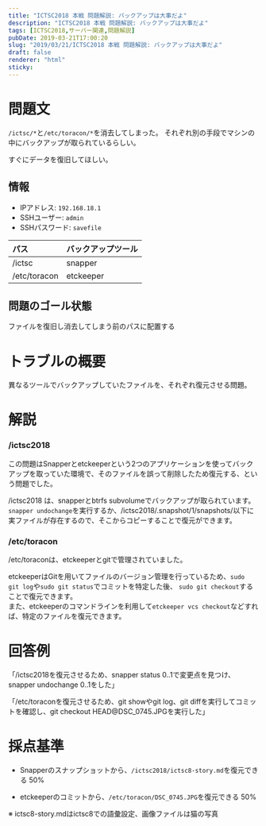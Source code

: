 ```yaml
---
title: "ICTSC2018 本戦 問題解説: バックアップは大事だよ"
description: "ICTSC2018 本戦 問題解説: バックアップは大事だよ"
tags: [ICTSC2018,サーバー関連,問題解説]
pubDate: 2019-03-21T17:00:20
slug: "2019/03/21/ICTSC2018 本戦 問題解説: バックアップは大事だよ"
draft: false
renderer: "html"
sticky: 
---
```


<h1>問題文</h1>
<p><code>/ictsc/*</code>と<code>/etc/toracon/*</code>を消去してしまった。 それぞれ別の手段でマシンの中にバックアップが取られているらしい。</p>
<p>すぐにデータを復旧してほしい。</p>
<h2>情報</h2>
<ul>
<li>IPアドレス: <code>192.168.18.1</code></li>
<li>SSHユーザー: <code>admin</code></li>
<li>SSHパスワード: <code>savefile</code></li>
</ul>
<table>
<thead>
<tr>
<th align="left">パス</th>
<th align="left">バックアップツール</th>
</tr>
</thead>
<tbody>
<tr>
<td align="left">/ictsc</td>
<td align="left">snapper</td>
</tr>
<tr>
<td align="left">/etc/toracon</td>
<td align="left">etckeeper</td>
</tr>
</tbody>
</table>
<h2>問題のゴール状態</h2>
<p>ファイルを復旧し消去してしまう前のパスに配置する</p>
<h1>トラブルの概要</h1>
<p>異なるツールでバックアップしていたファイルを、それぞれ復元させる問題。</p>
<h1>解説</h1>
<h3>/ictsc2018  <i></i></h3>
<p>この問題はSnapperとetckeeperという2つのアプリケーションを使ってバックアップを取っていた環境で、そのファイルを誤って削除したため復元する、という問題でした。</p>
<p>/ictsc2018 は、snapperとbtrfs subvolumeでバックアップが取られています。 <code>snapper undochange</code>を実行するか、/ictsc2018/.snapshot/1/snapshots/以下に実ファイルが存在するので、そこからコピーすることで復元ができます。</p>
<h3>/etc/toracon</h3>
<p class="code-line">/etc/toraconは、etckeeperとgitで管理されていました。</p>
<p>etckeeperはGitを用いてファイルのバージョン管理を行っているため、<code>sudo git log</code>や<code>sudo git status</code>でコミットを特定した後、 <code>sudo git checkout</code>することで復元できます。<br />
また、etckeeperのコマンドラインを利用して<code>etckeeper vcs checkout</code>などすれば、特定のファイルを復元できます。</p>
<h1>回答例</h1>
<p>「/ictsc2018を復元させるため、snapper status 0..1で変更点を見つけ、snapper undochange 0..1をした」</p>
<p>「/etc/toraconを復元させるため、git showやgit log、git diffを実行してコミットを確認し、git checkout HEAD@DSC_0745.JPGを実行した」</p>
<h1>採点基準</h1>
<ul>
<li class="code-line">Snapperのスナップショットから、<code>/ictsc2018/ictsc8-story.md</code>を復元できる 50%</li>
</ul>
<ul>
<li class="code-line">etckeeperのコミットから、<code>/etc/toracon/DSC_0745.JPG</code>を復元できる 50%</li>
</ul>
<p class="code-line">※ ictsc8-story.mdはictsc8での語彙設定、画像ファイルは猫の写真</p>
